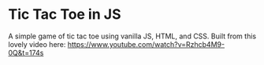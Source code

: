# Tic Tac Toe in JS

A simple game of tic tac toe using vanilla JS, HTML, and CSS. 
Built from this lovely video here: https://www.youtube.com/watch?v=Rzhcb4M9-0Q&t=174s
